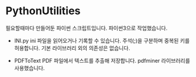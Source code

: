 # PythonUtilities

필요할때마다 만들어둔 파이썬 스크립트입니다.
파이썬3으로 작업했습니다.

 - INI.py
 ini 파일을 읽어오거나 기록할 수 있습니다. 주석(;)을 구분하며 중복된 키를 허용합니다.
 기본 라이브러리 외의 의존성은 없습니다.

- PDFToText
 PDF 파일에서 텍스트를 추출해 저장합니다.
 pdfminer 라이브러리를 사용했습니다.
